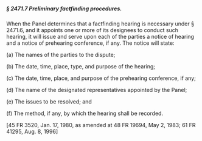 ##### § 2471.7 Preliminary factfinding procedures. #####

When the Panel determines that a factfinding hearing is necessary under § 2471.6, and it appoints one or more of its designees to conduct such hearing, it will issue and serve upon each of the parties a notice of hearing and a notice of prehearing conference, if any. The notice will state:

(a) The names of the parties to the dispute;

(b) The date, time, place, type, and purpose of the hearing;

(c) The date, time, place, and purpose of the prehearing conference, if any;

(d) The name of the designated representatives appointed by the Panel;

(e) The issues to be resolved; and

(f) The method, if any, by which the hearing shall be recorded.

[45 FR 3520, Jan. 17, 1980, as amended at 48 FR 19694, May 2, 1983; 61 FR 41295, Aug. 8, 1996]